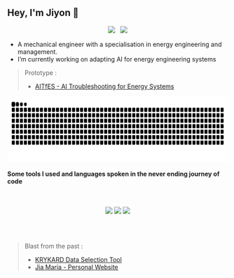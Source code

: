 ## Hey, I'm Jiyon 👋

<div align="center">
<a href="mailto:jiyonpj2501@gmail.com" target="_blank"><img width=30 src="https://skillicons.dev/icons?i=gmail&theme=light" /></a> &nbsp;
<a href="https://linkedin.com/in/jiyon" target="_blank"> <img width=30 src="https://skillicons.dev/icons?i=linkedin&theme=light"/></a>
</div>


- A mechanical engineer with a specialisation in energy engineering and management. 
- I’m currently working on adapting AI for energy engineering systems
> Prototype :
>  - [AITfES - AI Troubleshooting for Energy Systems](https://aitfes.vercel.app)

 <div align=center>
    <picture>
      <source media="(prefers-color-scheme: dark)" srcset="https://raw.githubusercontent.com/thenewlegend/thenewlegend/output/github-contribution-grid-snake-dark.svg" />
      <source media="(prefers-color-scheme: light)" srcset="https://raw.githubusercontent.com/thenewlegend/thenewlegend/output/github-contribution-grid-snake.svg" />
      <img align=top height=150 alt="github-snake" src="https://raw.githubusercontent.com/thenewlegend/thenewlegend/output/github-contribution-grid-snake.svg" />
    </picture>
  </div>

#### Some tools I used and languages spoken in the never ending journey of code
<br>
<div align="center">
  <p align="center">
  <img src="https://skillicons.dev/icons?i=git,html,js,css,python,svelte,bash,cpp,md,npm,powershell,ts" />
  <img src="https://skillicons.dev/icons?i=github,matlab,autocad,blender,codepen,netlify,nodejs,notion,vercel,vscode" />
  <img src="https://skillicons.dev/icons?i=obsidian,ps,pycharm,qt,stackoverflow,supabase,vscodium" />
  </p>
</div>
  <br>
  <br>
  
> Blast from the past :
> - [KRYKARD Data Selection Tool
](https://github.com/thenewlegend/KRYKARD-Data-Selection-Tool?tab=readme-ov-file#a-simple-tool-to-extract-data-from-krykard-data-files)
> - [Jia Maria - Personal Website](https://github.com/thenewlegend/jiamaria)
